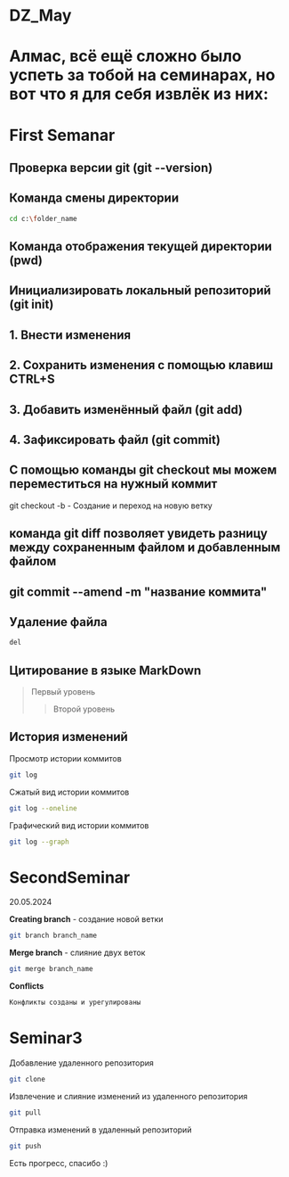 # DZ_May

# Алмас, всё ещё сложно было успеть за тобой на семинарах, но вот что я для себя извлёк из них:

# First Semanar

## Проверка версии git (git --version)

## Команда смены директории 

```sh
cd c:\folder_name
```

## Команда отображения текущей директории (pwd)

## Инициализировать локальный репозиторий (git init)

## 1. Внести изменения
## 2. Сохранить изменения с помощью клавиш CTRL+S
## 3. Добавить изменённый файл (git add)
## 4. Зафиксировать файл (git commit)

## С помощью команды git checkout мы можем переместиться на нужный коммит
git checkout -b - Создание и переход на новую ветку

## команда git diff позволяет увидеть разницу между сохраненным файлом и добавленным файлом

## git commit --amend -m "название коммита"

## Удаление файла

```sh
del
```

## Цитирование в языке MarkDown

> Первый уровень
>> Второй уровень

## История изменений

Просмотр истории коммитов
```sh
git log
```
Сжатый вид истории коммитов
```sh
git log --oneline
```
Графический вид истории коммитов
```sh
git log --graph
```

##
# SecondSeminar
20.05.2024

**Creating branch** - создание новой ветки
```sh
git branch branch_name
```

**Merge branch** - слияние двух веток
```sh
git merge branch_name
```

**Conflicts**
```sh
Конфликты созданы и урегулированы
```

##
# Seminar3

Добавление удаленного репозитория

```sh
git clone 
```

Извлечение и слияние изменений из удаленного репозитория
```sh
git pull
```

Отправка изменений в удаленный репозиторий
```sh
git push
```

Есть прогресс, спасибо :)